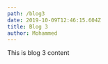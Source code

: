 ```yaml
---
path: /blog3
date: 2019-10-09T12:46:15.604Z
title: Blog 3
author: Mohammed
---
```


This is blog 3 content
